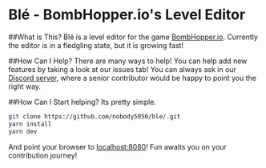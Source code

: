 # Blé - BombHopper.io's Level Editor

##What is This?
Blé is a level editor for the game [BombHopper.io](https://bombhopper.io).
Currently the editor is in a fledgling state, but it is growing fast!

##How Can I Help?
There are many ways to help!
You can help add new features by taking a look at our issues tab! You can always ask in our [Discord server](https://discord.gg/VFGTWnZ), where a senior contributor would be happy to point you the right way.

##How Can I Start helping?
Its pretty simple.
```sh 
git clone https://github.com/nobody5050/ble/.git
yarn install
yarn dev
```

And point your browser to [localhost:8080](http://localhost:8080)!
Fun awaits you on your contribution journey!
